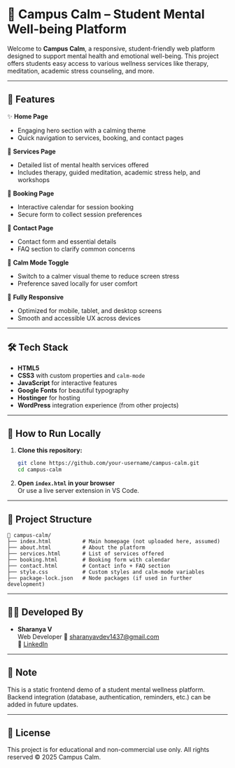 
 
# 🌿 Campus Calm – Student Mental Well-being Platform

Welcome to **Campus Calm**, a responsive, student-friendly web platform designed to support mental health and emotional well-being. This project offers students easy access to various wellness services like therapy, meditation, academic stress counseling, and more.

---

## 🧠 Features

✨ **Home Page**  
- Engaging hero section with a calming theme  
- Quick navigation to services, booking, and contact pages  

🧘 **Services Page**  
- Detailed list of mental health services offered  
- Includes therapy, guided meditation, academic stress help, and workshops

📅 **Booking Page**  
- Interactive calendar for session booking  
- Secure form to collect session preferences

📨 **Contact Page**  
- Contact form and essential details  
- FAQ section to clarify common concerns

🌙 **Calm Mode Toggle**  
- Switch to a calmer visual theme to reduce screen stress  
- Preference saved locally for user comfort

📱 **Fully Responsive**  
- Optimized for mobile, tablet, and desktop screens  
- Smooth and accessible UX across devices

---

## 🛠 Tech Stack

- **HTML5**  
- **CSS3** with custom properties and `calm-mode`  
- **JavaScript** for interactive features  
- **Google Fonts** for beautiful typography  
- **Hostinger** for hosting  
- **WordPress** integration experience (from other projects)

---

## 🚀 How to Run Locally

1. **Clone this repository:**
   ```bash
   git clone https://github.com/your-username/campus-calm.git
   cd campus-calm
   ```

2. **Open `index.html` in your browser**  
   Or use a live server extension in VS Code.

---

## 📂 Project Structure

```
📁 campus-calm/
├── index.html          # Main homepage (not uploaded here, assumed)
├── about.html          # About the platform
├── services.html       # List of services offered
├── booking.html        # Booking form with calendar
├── contact.html        # Contact info + FAQ section
├── style.css           # Custom styles and calm-mode variables
├── package-lock.json   # Node packages (if used in further development)
```

---

## 👨‍💻 Developed By

- **Sharanya V**  
  Web Developer 
  📧 sharanyavdev1437@gmail.com  
  🔗 [LinkedIn](https://www.linkedin.com/in/sharanya-vasudev-31775a353/)

---

## 📌 Note

This is a static frontend demo of a student mental wellness platform. Backend integration (database, authentication, reminders, etc.) can be added in future updates.

---

## 📃 License

This project is for educational and non-commercial use only. All rights reserved © 2025 Campus Calm.
